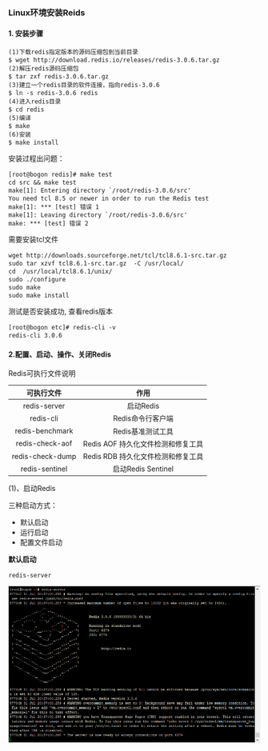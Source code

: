 ### Linux环境安装Reids

#### 1. 安装步骤
```
(1)下载redis指定版本的源码压缩包到当前目录
$ wget http://download.redis.io/releases/redis-3.0.6.tar.gz
(2)解压redis源码压缩包
$ tar zxf redis-3.0.6.tar.gz
(3)建立一个redis目录的软件连接，指向redis-3.0.6
$ ln -s redis-3.0.6 redis
(4)进入redis目录
$ cd redis
(5)编译
$ make
(6)安装
$ make install
```

安装过程出问题：

```
[root@bogon redis]# make test
cd src && make test
make[1]: Entering directory `/root/redis-3.0.6/src'
You need tcl 8.5 or newer in order to run the Redis test
make[1]: *** [test] 错误 1
make[1]: Leaving directory `/root/redis-3.0.6/src'
make: *** [test] 错误 2
```

需要安装tcl文件
```
wget http://downloads.sourceforge.net/tcl/tcl8.6.1-src.tar.gz
sudo tar xzvf tcl8.6.1-src.tar.gz  -C /usr/local/
cd  /usr/local/tcl8.6.1/unix/
sudo ./configure
sudo make
sudo make install 
```

测试是否安装成功, 查看redis版本

```
[root@bogon etc]# redis-cli -v
redis-cli 3.0.6
```

#### 2.配置、启动、操作、关闭Redis

Redis可执行文件说明

|可执行文件|作用|
|:------:|:------:| 
|redis-server| 启动Redis |
|redis-cli| Redis命令行客户端 |
|redis-benchmark| Redis基准测试工具 |
|redis-check-aof| Redis AOF 持久化文件检测和修复工具 |
|redis-check-dump| Redis RDB 持久化文件检测和修复工具 |
|redis-sentinel| 启动Redis Sentinel |


(1)、启动Redis

三种启动方式：
* 默认启动			
* 运行启动			
* 配置文件启动			

**默认启动**

```
redis-server
```

![redis-server](images/1/20180731204401.png)